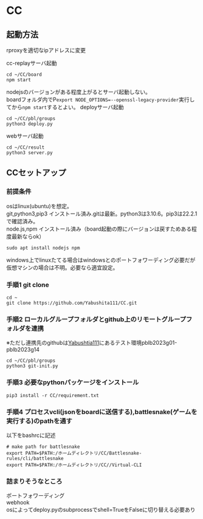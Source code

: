 # CC
## 起動方法
rproxyを適切なipアドレスに変更

cc-replayサーバ起動
```
cd ~/CC/board
npm start
```
nodejsのバージョンがある程度上がるとサーバ起動しない。\
boardフォルダ内でP`export NODE_OPTIONS=--openssl-legacy-provider`実行してから`npm start`するとよい。
deployサーバ起動
```
cd ~/CC/pbl/groups
python3 deploy.py
```
webサーバ起動
```
cd ~/CC/result
python3 server.py
```
## CCセットアップ
### 前提条件
osはlinux(ubuntu)を想定。\
git,python3,pip3 インストール済み.gitは最新。python3は3.10.6。pip3は22.2.1で確認済み。\
node.js,npm インストール済み（board起動の際にバージョンは戻すためある程度最新ならok）
```
sudo apt install nodejs npm
```
windows上でlinuxたてる場合はwindowsとのポートフォワーディング必要だが仮想マシンの場合は不明。必要なら適宜設定。
### 手順1 git clone
```
cd ~
git clone https://github.com/Yabushita111/CC.git
```
### 手順2 ローカルグループフォルダとgithub上のリモートグループフォルダを連携
※ただし連携先のgithubは[Yabushtia111](https://github.com/Yabushita111)にあるテスト環境pblb2023g01-pblb2023g14
```
cd ~/CC/pbl/groups
python3 git-init.py
```
### 手順3 必要なpythonパッケージをインストール
`pip3 install -r CC/requirement.txt`
### 手順4 プロセスvcli(jsonをboardに送信する),battlesnake(ゲームを実行する)のpathを通す
以下をbashrcに記述
```
# make path for battlesnake
export PATH=$PATH:/ホームディレクトリ/CC/Battlesnake-rules/cli/battlesnake
export PATH=$PATH:/ホームディレクトリ/CC//Virtual-CLI
```

### 詰まりそうなところ
ポートフォワーディング\
webhook\
osによってdeploy.pyのsubprocessでshell=TrueをFalseに切り替える必要あり


